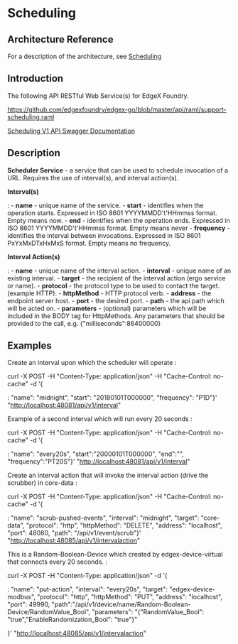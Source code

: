 # Scheduling

## Architecture Reference

For a description of the architecture, see
[Scheduling](../../microservices/support/scheduler/Ch-Scheduling.md)
## Introduction

The following API RESTful Web Service(s) for EdgeX Foundry.

<https://github.com/edgexfoundry/edgex-go/blob/master/api/raml/support-scheduling.raml>

[Scheduling V1 API Swagger Documentation](https://app.swaggerhub.com/apis-docs/EdgeXFoundry1/support-scheduler)
<!-- [Scheduling API HTML Documentation](support-scheduler.html) -->

## Description

**Scheduler Service** - a service that can be used to schedule
invocation of a URL. Requires the use of interval(s), and interval
action(s).

**Interval(s)**

:   -   **name** - unique name of the service.
    -   **start** - identifies when the operation starts. Expressed in
        ISO 8601 YYYYMMDD't'HHmmss format. Empty means now.
    -   **end** - identifies when the operation ends. Expressed in ISO
        8601 YYYYMMDD't'HHmmss format. Empty means never
    -   **frequency** - identifies the interval between invocations.
        Expressed in ISO 8601 PxYxMxDTxHxMxS format. Empty means no
        frequency.

**Interval Action(s)**

:   -   **name** - unique name of the interval action.
    -   **interval** - unique name of an existing interval.
    -   **target** - the recipient of the interval action (ergo service
        or name).
    -   **protocol** - the protocol type to be used to contact the
        target. (example HTTP).
    -   **httpMethod** - HTTP protocol verb.
    -   **address** - the endpoint server host.
    -   **port** - the desired port.
    -   **path** - the api path which will be acted on.
    -   **parameters** - (optional) parameters which will be included in
        the BODY tag for HttpMethods. Any parameters that should be
        provided to the call, e.g. {"milliseconds":86400000}

## Examples

Create an interval upon which the scheduler will operate :

curl -X POST -H "Content-Type: application/json" -H "Cache-Control: no-cache" -d '{

:   "name": "midnight", "start": "20180101T000000",
    "frequency": "P1D"}'
    "<http://localhost:48081/api/v1/interval>"

Example of a second interval which will run every 20 seconds :

curl -X POST -H "Content-Type: application/json" -H "Cache-Control: no-cache" -d '{

:   "name": "every20s", "start":"20000101T000000", "end":"",
    "frequency":"PT20S"}'
    "<http://localhost:48081/api/v1/interval>"

Create an interval action that will invoke the interval action (drive
the scrubber) in core-data :

curl -X POST -H "Content-Type: application/json" -H "Cache-Control: no-cache" -d '{

:   "name": "scrub-pushed-events", "interval": "midnight",
    "target": "core-data", "protocol": "http", "httpMethod":
    "DELETE", "address": "localhost", "port": 48080, "path":
    "/api/v1/event/scrub"}'
    "<http://localhost:48085/api/v1/intervalaction>"

This is a Random-Boolean-Device which created by edgex-device-virtual
that connects every 20 seconds. :

curl -X POST -H "Content-Type: application/json" -d '{

:   "name": "put-action", "interval": "every20s", "target":
    "edgex-device-modbus", "protocol": "http", "httpMethod":
    "PUT", "address": "localhost", "port": 49990,
    "path":"/api/v1/device/name/Random-Boolean-Device/RandomValue\_Bool",
    "parameters": "{"RandomValue\_Bool":
    "true","EnableRandomization\_Bool": "true"}"

}' "<http://localhost:48085/api/v1/intervalaction>"
